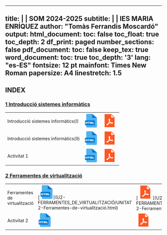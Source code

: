 
---
title: |
  | SOM 2024-2025
subtitle: |
  | IES MARIA ENRÍQUEZ
author: "Tomàs Ferrandis Moscardó"
output:
  html_document:
    toc: false
    toc_float: true
    toc_depth: 2
    df_print: paged
    number_sections: false
  pdf_document: 
    toc: false
    keep_tex: true
  word_document:
    toc: true
    toc_depth: '3'
lang: "es-ES"
fontsize: 12 pt
mainfont: Times New Roman
papersize: A4
linestretch: 1.5
---

## INDEX

### [1 Introducció sistemes informàtics](#U1)

||||
|:----|:--|:--|
|Introducció sistemes informàtics(I)|[![](recursos/iconohtml.png)](U1-INTRODUCCIÓ_ALS_SISTEMES_INFORMÀTICS/UNITAT-1-Introducció-als-sistemes-informàtics.html)|[![](recursos/iconopdf.png)](U1-INTRODUCCIÓ_ALS_SISTEMES_INFORMÀTICS/UNITAT-1-Introducció-als-sistemes-informàtics.pdf)|
|Introducció sistemes informàtics(II)|[![](recursos/iconohtml.png)](U1-INTRODUCCIÓ_ALS_SISTEMES_INFORMÀTICS/UNITAT-1-Introducció-als-sistemes-informàtics-Representació-Informació.html)|[![](recursos/iconopdf.png)](U1-INTRODUCCIÓ_ALS_SISTEMES_INFORMÀTICS/UNITAT-1-Introducció-als-sistemes-informàtics-Representació-Informació.pdf)|
|Activitat 1|[![](recursos/iconohtml.png)](U1-INTRODUCCIÓ_ALS_SISTEMES_INFORMÀTICS/U1-Exercicis.html)|[![](recursos/iconopdf.png)](U1-INTRODUCCIÓ_ALS_SISTEMES_INFORMÀTICS/U1-Exercicis.pdf)|

### [2 Ferramentes de virtualització](#U2)

||||
|:----|:--|:--|
|Ferramentes de virtualització|[![](recursos/iconohtml.png)](U2-FERRAMENTES_DE_VIRTUALITZACIÓ/UNITAT 2-Ferramentes-de-virtualització.html)|[![](recursos/iconopdf.png)](U2-FERRAMENTES_DE_VIRTUALITZACIÓ/UNITAT 2-Ferramentes-de-virtualització.pdf)|
|Activitat 2|[![](recursos/iconohtml.png)](U2-FERRAMENTES_DE_VIRTUALITZACIÓ/U2-Activitat2.html)|[![](recursos/iconopdf.png)](U2-FERRAMENTES_DE_VIRTUALITZACIÓ/U2-Activitat2.pdf)|
